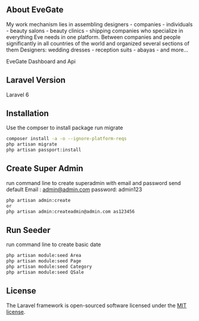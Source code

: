 ## About EveGate
My work mechanism lies in assembling designers - companies - individuals - beauty salons - beauty clinics - shipping companies who specialize in everything Eve needs in one platform. Between companies and people significantly in all countries of the world and organized several sections of them
Designers: wedding dresses - reception suits - abayas - and more...

EveGate Dashboard and  Api


##  Laravel Version

Laravel 6

## Installation
Use the compser to install  package 
run migrate

```bash
composer install -a -o --ignore-platform-reqs
php artisan migrate
php artisan passport:install

```

## Create Super Admin 
run command line to create superadmin with email and password send 
default
Email   : admin@admin.com
password: admin123

```bash 
php artisan admin:create
or
php artisan admin:createadmin@admin.com as123456

```

## Run Seeder 
run command line to create basic  date 

```bash 
php artisan module:seed Area
php artisan module:seed Page
php artisan module:seed Category
php artisan module:seed QSale

```

## License

The Laravel framework is open-sourced software licensed under the [MIT license](https://opensource.org/licenses/MIT).
